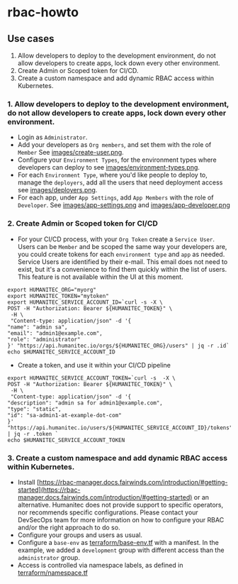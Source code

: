 # rbac-howto

## Use cases
1. Allow developers to deploy to the development environment, do not allow developers to create apps, lock down every other environment.
1. Create Admin or Scoped token for CI/CD.
1. Create a custom namespace and add dynamic RBAC access within Kubernetes.

### 1. Allow developers to deploy to the development environment, do not allow developers to create apps, lock down every other environment.

- Login as `Administrator`.
- Add your developers as `Org members`, and set them with the role of `Member` See [images/create-user.png](images/create-user.png).
- Configure your `Environment Types`, for the environment types where developers can deploy to see [images/environment-types.png](images/environment-types.png).
- For each `Environment Type`, where you'd like people to deploy to, manage the `deployers`, add all the users that need deployment access see [images/deployers.png](images/deployers.png).
- For each app, under `App Settings`, add `App Members` with the role of `Developer`. See [images/app-settings.png](images/app-settings.png) and [images/app-developer.png](images/app-developer.png)

### 2. Create Admin or Scoped token for CI/CD
- For your CI/CD process, with your `Org Token` create a `Service User`. Users can be `Member` and be scoped the same way your developers are, you could create tokens for each `environment type` and `app` as needed. Service Users are identified by their e-mail. This email does not need to exist, but it's a convenience to find them quickly within the list of users. This feature is not available within the UI at this moment.

```
export HUMANITEC_ORG="myorg"
export HUMANITEC_TOKEN="mytoken"
export HUMANITEC_SERVICE_ACCOUNT_ID=`curl -s -X \
POST -H "Authorization: Bearer ${HUMANITEC_TOKEN}" \
 -H \
 "Content-type: application/json" -d '{
"name": "admin sa",
"email": "admin1@example.com",
"role": "administrator"
}' "https://api.humanitec.io/orgs/${HUMANITEC_ORG}/users" | jq -r .id`
echo $HUMANITEC_SERVICE_ACCOUNT_ID

```
- Create a token, and use it within your CI/CD pipeline
```
export HUMANITEC_SERVICE_ACCOUNT_TOKEN=`curl -s  -X \
POST -H "Authorization: Bearer ${HUMANITEC_TOKEN}" \
 -H \
 "Content-type: application/json" -d '{
"description": "admin sa for admin1@example.com",
"type": "static",
"id": "sa-admin1-at-example-dot-com"
}' "https://api.humanitec.io/users/${HUMANITEC_SERVICE_ACCOUNT_ID}/tokens" | jq -r .token `
echo $HUMANITEC_SERVICE_ACCOUNT_TOKEN
```

### 3. Create a custom namespace and add dynamic RBAC access within Kubernetes.
- Install [https://rbac-manager.docs.fairwinds.com/introduction/#getting-started](https://rbac-manager.docs.fairwinds.com/introduction/#getting-started) or an alternative. Humanitec does not provide support to specific operators, nor recommends specific configurations. Please contact your DevSecOps team for more information on how to configure your RBAC and/or the right approach to do so.
- Configure your groups and users as usual.
- Configure a `base-env` as [terraform/base-env.tf](terraform/base-env.tf) with a manifest. In the example, we added a `development` group with different access than the `administrator` group.
- Access is controlled via namespace labels, as defined in [terraform/namespace.tf](terraform/namespace.tf)